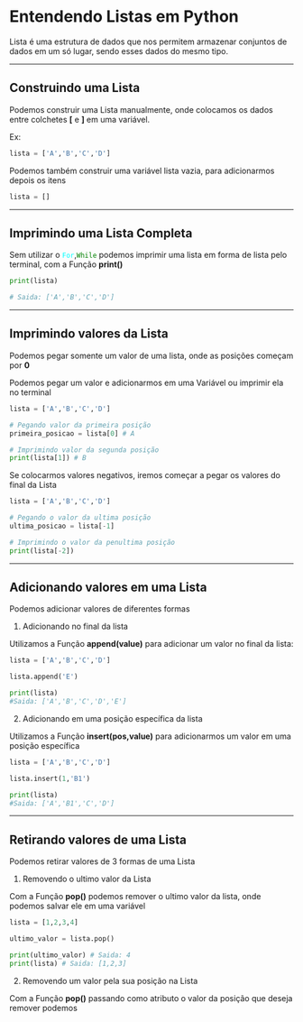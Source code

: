 # Entendendo Listas em Python

Lista é uma estrutura de dados que nos permitem armazenar conjuntos de dados em um só lugar, sendo esses dados do mesmo tipo.

---

## Construindo uma Lista

Podemos construir uma Lista manualmente, onde colocamos os dados entre colchetes **[** e **]** em uma variável.

Ex: 

```python
lista = ['A','B','C','D']
```

Podemos também construir uma variável lista vazia, para adicionarmos depois os itens

```python
lista = []
```

---

## Imprimindo uma Lista Completa

Sem utilizar o <code style="color: cyan">For</code>,<code style="color: green">While</code> podemos imprimir uma lista em forma de lista pelo terminal, com a Função **print()**

```python
print(lista)

# Saida: ['A','B','C','D']
```

---

## Imprimindo valores da Lista

Podemos pegar somente um valor de uma lista, onde as posições começam por **0**

Podemos pegar um valor e adicionarmos em uma Variável ou imprimir ela no terminal

```python
lista = ['A','B','C','D']

# Pegando valor da primeira posição
primeira_posicao = lista[0] # A

# Imprimindo valor da segunda posição
print(lista[1]) # B
```

Se colocarmos valores negativos, iremos começar a pegar os valores do final da Lista

```python
lista = ['A','B','C','D']

# Pegando o valor da ultima posição
ultima_posicao = lista[-1]

# Imprimindo o valor da penultima posição
print(lista[-2])
```

---

## Adicionando valores em uma Lista

Podemos adicionar valores de diferentes formas

1) Adicionando no final da lista

Utilizamos a Função **append(value)** para adicionar um valor no final da lista:

```python
lista = ['A','B','C','D']

lista.append('E')

print(lista)
#Saida: ['A','B','C','D','E']
```

2) Adicionando em uma posição específica da lista

Utilizamos a Função **insert(pos,value)** para adicionarmos um valor em uma posição específica

```python
lista = ['A','B','C','D']

lista.insert(1,'B1')

print(lista)
#Saida: ['A','B1','C','D']
```

---

## Retirando valores de uma Lista

Podemos retirar valores de 3 formas de uma Lista

1) Removendo o ultimo valor da Lista

Com a Função **pop()** podemos remover o ultimo valor da lista, onde podemos salvar ele em uma variável

```python
lista = [1,2,3,4]

ultimo_valor = lista.pop()

print(ultimo_valor) # Saida: 4
print(lista) # Saida: [1,2,3]
```

2) Removendo um valor pela sua posição na Lista

Com a Função **pop()** passando como atributo o valor da posição que deseja remover podemos 
